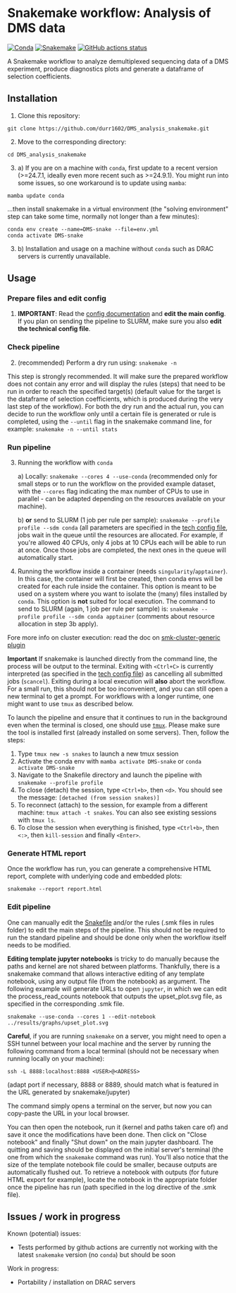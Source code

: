 # Snakemake workflow: Analysis of DMS data

[![Conda](https://img.shields.io/badge/conda-≥24.9.1-brightgreen.svg)](https://github.com/conda/conda)
[![Snakemake](https://img.shields.io/badge/snakemake-≥8.23.2-brightgreen.svg)](https://snakemake.github.io)
[![GitHub actions status](https://github.com/durr1602/DMS_analysis_snakemake/workflows/Tests/badge.svg?branch=main)](https://github.com/durr1602/DMS_analysis_snakemake/actions?query=branch%3Amain+workflow%3ATests)


A Snakemake workflow to analyze demultiplexed sequencing data of a DMS experiment, produce diagnostics plots and generate a dataframe of selection coefficients.

## Installation

1. Clone this repository:
```
git clone https://github.com/durr1602/DMS_analysis_snakemake.git
```
2. Move to the corresponding directory:
```
cd DMS_analysis_snakemake
```
3. a) If you are on a machine with `conda`, first update to a recent version (>=24.7.1, ideally even more recent such as >=24.9.1). You might run into some issues, so one workaround is to update using `mamba`:
```
mamba update conda
```

...then install snakemake in a virtual environment (the "solving environment" step can take some time, normally not longer than a few minutes):

```
conda env create --name=DMS-snake --file=env.yml
conda activate DMS-snake
```
3. b) Installation and usage on a machine without `conda` such as DRAC servers is currently unavailable.

## Usage

### Prepare files and edit config
1. **IMPORTANT**: Read the [config documentation](config/README.md) and **edit the main config**. If you plan on sending the pipeline to SLURM, make sure you also **edit the technical config file**.

### Check pipeline
2. (recommended) Perform a dry run using: `snakemake -n`

This step is strongly recommended. It will make sure the prepared workflow does not contain any error and will display the rules (steps) that need to be run in order to reach the specified target(s) (default value for the target is the dataframe of selection coefficients, which is produced during the very last step of the workflow). For both the dry run and the actual run, you can decide to run the workflow only until a certain file is generated or rule is completed, using the `--until` flag in the snakemake command line, for example: `snakemake -n --until stats`

### Run pipeline
3. Running the workflow with `conda`

    a) Locally: `snakemake --cores 4 --use-conda` (recommended only for small steps or to run the workflow on the provided example dataset, with the `--cores` flag indicating the max number of CPUs to use in parallel - can be adapted depending on the resources available on your machine).
    
    b) **or** send to SLURM (1 job per rule per sample): `snakemake --profile profile --sdm conda` (all parameters are specified in the [tech config file](profile/config.v8+.yaml), jobs wait in the queue until the resources are allocated. For example, if you're allowed 40 CPUs, only 4 jobs at 10 CPUs each will be able to run at once. Once those jobs are completed, the next ones in the queue will automatically start.

4. Running the workflow inside a container (needs `singularity`/`apptainer`). In this case, the container will first be created, then conda envs will be created for each rule inside the container. This option is meant to be used on a system where you want to isolate the (many) files installed by `conda`. This option is **not** suited for local execution. The command to send to SLURM (again, 1 job per rule per sample) is: `snakemake --profile profile --sdm conda apptainer` (comments about resource allocation in step 3b apply).

Fore more info on cluster execution: read the doc on [smk-cluster-generic plugin](https://github.com/jdblischak/smk-simple-slurm/tree/main)

**Important** If snakemake is launched directly from the command line, the process will be output to the terminal. Exiting with `<Ctrl+C>` is currently interpreted (as specified in the [tech config file](profile/config.v8+.yaml)) as cancelling all submitted jobs (`scancel`). Exiting during a local execution will **also** abort the workflow. For a small run, this should not be too inconvenient, and you can still open a new terminal to get a prompt. For workflows with a longer runtime, one might want to use `tmux` as described below.

To launch the pipeline and ensure that it continues to run in the background even when the terminal is closed, one should use [`tmux`](https://github.com/tmux/tmux/wiki/Getting-Started). Please make sure the tool is installed first (already installed on some servers). Then, follow the steps:
1. Type `tmux new -s snakes` to launch a new tmux session
2. Activate the conda env with `mamba activate DMS-snake` or `conda activate DMS-snake`
3. Navigate to the Snakefile directory and launch the pipeline with `snakemake --profile profile`
4. To close (detach) the session, type `<Ctrl+b>`, then `<d>`. You should see the message: `[detached (from session snakes)]`
5. To reconnect (attach) to the session, for example from a different machine: `tmux attach -t snakes`. You can also see existing sessions with `tmux ls`.
6. To close the session when everything is finished, type `<Ctrl+b>`, then `<:>`, then `kill-session` and finally `<Enter>`.

### Generate HTML report

Once the workflow has run, you can generate a comprehensive HTML report, complete with underlying code and embedded plots:
```
snakemake --report report.html
```

### Edit pipeline
One can manually edit the [Snakefile](workflow/Snakefile) and/or the rules (.smk files in rules folder) to edit the main steps of the pipeline. This should not be required to run the standard pipeline and should be done only when the workflow itself needs to be modified.
    
**Editing template jupyter notebooks** is tricky to do manually because the paths and kernel are not shared between platforms. Thankfully, there is a snakemake command that allows interactive editing of any template notebook, using any output file (from the notebook) as argument. The following example will generate URLs to open `jupyter`, in which we can edit the process_read_counts notebook that outputs the upset_plot.svg file, as specified in the corresponding .smk file.

```
snakemake --use-conda --cores 1 --edit-notebook ../results/graphs/upset_plot.svg
```

**Careful**, if you are running `snakemake` on a server, you might need to open a SSH tunnel between your local machine and the server by running the following command from a local terminal (should not be necessary when running locally on your machine):
```  
ssh -L 8888:localhost:8888 <USER>@<ADRESS>
```
(adapt port if necessary, 8888 or 8889, should match what is featured in the URL generated by snakemake/jupyter)

The command simply opens a terminal on the server, but now you can copy-paste the URL in your local browser.
    
You can then open the notebook, run it (kernel and paths taken care of) and save it once the modifications have been done. Then click on "Close notebook" and finally "Shut down" on the main jupyter dashboard. The quitting and saving should be displayed on the initial server's terminal (the one from which the `snakemake` command was run). You'll also notice that the size of the template notebook file could be smaller, because outputs are automatically flushed out. To retrieve a notebook with outputs (for future HTML export for example), locate the notebook in the appropriate folder once the pipeline has run (path specified in the log directive of the .smk file).

## Issues / work in progress

Known (potential) issues:
* Tests performed by github actions are currently not working with the latest `snakemake` version (no `conda`) but should be soon

Work in progress:
* Portability / installation on DRAC servers
